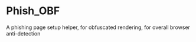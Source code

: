 # Phish_OBF
A phishing page setup helper, for obfuscated rendering, for overall browser anti-detection
